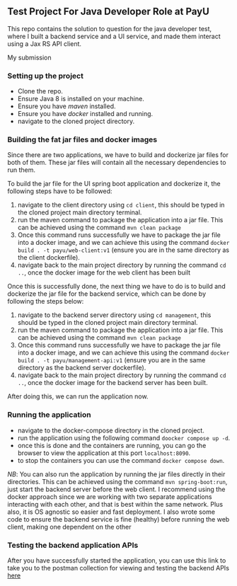 ## Test Project For Java Developer Role at PayU

This repo contains the solution to question for the java developer test, where I built a backend service and
a UI service, and made them interact using a Jax RS API client.

My submission 

### Setting up the project
- Clone the repo.
- Ensure Java 8 is installed on your machine.
- Ensure you have *maven* installed.
- Ensure you have *docker* installed and running.
- navigate to the cloned project directory.

### Building the fat jar files and docker images
Since there are two applications, we have to build and dockerize jar files for both of them. These
jar files will contain all the necessary dependencies to run them.

To build the jar file for the UI spring boot application and dockerize it, the following steps have to be followed:
1. navigate to the client directory using `cd client`, this should be typed in the cloned project main directory terminal.
2. run the maven command to package the application into a jar file. This can be achieved using the command
`mvn clean package`
3. Once this command runs successfully we have to package the jar file into a docker image, and we can achieve this using the command
`docker build . -t payu/web-client:v1` (ensure you are in the same directory as the client dockerfile).
4. navigate back to the main project directory by running the command `cd ..`, once the docker image for the web client has been built

Once this is successfully done, the next thing we have to do is to build and dockerize the jar file for the backend service,
which can be done by following the steps below:
1. navigate to the backend server directory using `cd management`, this should be typed in the cloned project main directory terminal.
2. run the maven command to package the application into a jar file. This can be achieved using the command
   `mvn clean package`
3. Once this command runs successfully we have to package the jar file into a docker image, and we can achieve this using the command
   `docker build . -t payu/management-api:v1` (ensure you are in the same directory as the backend server dockerfile).
4. navigate back to the main project directory by running the command `cd ..`, once the docker image for the backend server has been built.

After doing this, we can run the application now.

### Running the application
- navigate to the docker-compose directory in the cloned project.
- run the application using the following command `doocker compose up -d`. 
- once this is done and the containers are running, you can go the browser to view the application at this port `localhost:8090`.
- to stop the containers you can use the command `docker compose down`.

*NB*: You can also run the application by running the jar files directly in their directories. This can be achieved using 
the command `mvn spring-boot:run`, just start the backend server before the web client. I recommend using the docker approach since 
we are working with two separate applications interacting with each other, and that is best within the
same network. Plus also, it is OS agnostic so easier and fast deployment. I also wrote some code to ensure the backend service
is fine (healthy) before running the web client, making one dependent on the other

### Testing the backend application APIs
After you have successfully started the application, you can use this link to take you to the postman collection for viewing and testing the backend APIs
[here](https://www.postman.com/lively-firefly-891824/todimu-workspace/collection/b8na2b2/payu-management-api?action=share&creator=18629385)


